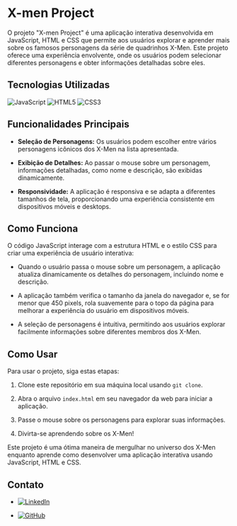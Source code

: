 # X-men Project

O projeto "X-men Project" é uma aplicação interativa desenvolvida em JavaScript, HTML e CSS que permite aos usuários explorar e aprender mais sobre os famosos personagens da série de quadrinhos X-Men. Este projeto oferece uma experiência envolvente, onde os usuários podem selecionar diferentes personagens e obter informações detalhadas sobre eles.

## Tecnologias Utilizadas
  ![JavaScript](https://img.shields.io/badge/JavaScript-000?style=for-the-badge&logo=javascript)
![HTML5](https://img.shields.io/badge/HTML5-000?style=for-the-badge&logo=html5)
![CSS3](https://img.shields.io/badge/CSS3-000?style=for-the-badge&logo=css3&logoColor=264CE4)

## Funcionalidades Principais

- **Seleção de Personagens:** Os usuários podem escolher entre vários personagens icônicos dos X-Men na lista apresentada.

- **Exibição de Detalhes:** Ao passar o mouse sobre um personagem, informações detalhadas, como nome e descrição, são exibidas dinamicamente.

- **Responsividade:** A aplicação é responsiva e se adapta a diferentes tamanhos de tela, proporcionando uma experiência consistente em dispositivos móveis e desktops.

## Como Funciona

O código JavaScript interage com a estrutura HTML e o estilo CSS para criar uma experiência de usuário interativa:

- Quando o usuário passa o mouse sobre um personagem, a aplicação atualiza dinamicamente os detalhes do personagem, incluindo nome e descrição.

- A aplicação também verifica o tamanho da janela do navegador e, se for menor que 450 pixels, rola suavemente para o topo da página para melhorar a experiência do usuário em dispositivos móveis.

- A seleção de personagens é intuitiva, permitindo aos usuários explorar facilmente informações sobre diferentes membros dos X-Men.

## Como Usar

Para usar o projeto, siga estas etapas:

1. Clone este repositório em sua máquina local usando `git clone`.

2. Abra o arquivo `index.html` em seu navegador da web para iniciar a aplicação.

3. Passe o mouse sobre os personagens para explorar suas informações.

4. Divirta-se aprendendo sobre os X-Men!

Este projeto é uma ótima maneira de mergulhar no universo dos X-Men enquanto aprende como desenvolver uma aplicação interativa usando JavaScript, HTML e CSS.


## Contato
- [![LinkedIn](https://img.shields.io/badge/-LinkedIn-6633CC?style=for-the-badge&logo=linkedin&logoColor=white)](https://www.linkedin.com/in/adriel-sousa-80186a241/)

- [![GitHub](https://img.shields.io/badge/-GitHub-333333?style=for-the-badge&logo=github&logoColor=white)](https://github.com/AdrielProg)
